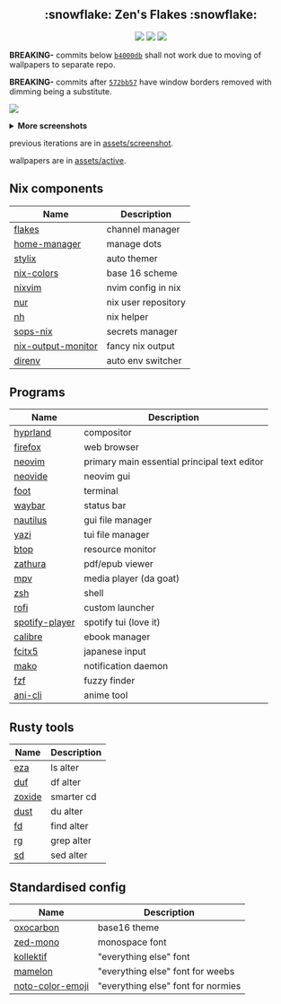 <h2 align="center">:snowflake: Zen's Flakes :snowflake:</h2>

<p align="center">
    <a href="https://nixos.org/">
        <img src="https://img.shields.io/badge/NixOS-24.11-informational.svg?style=for-the-badge&logo=nixos&color=161616&logoColor=42be65&labelColor=dde1e6"></a>
    <img src="https://img.shields.io/github/last-commit/71zenith/nix-dots?style=for-the-badge&labelColor=dde1e6&color=161616"/>
    <img src="https://img.shields.io/github/repo-size/71zenith/nix-dots?style=for-the-badge&labelColor=dde1e6&color=161616"/>
  </a>
</p>

**BREAKING-**
commits below [`b4000db`](https://github.com/71zenith/nix-dots/tree/b4000db955f1c73714f25b612128b5c3d2c2050f) shall not work due to moving of
wallpapers to separate repo.

**BREAKING-**
commits after [`572bb57`](https://github.com/71zenith/nix-dots/tree/572bb5783334bc753c511c11b504746c8ed69ed5) have window borders removed
with dimming being a substitute.

![](https://github.com/71zenith/walls/blob/master/screenshot/screenshot12.png?raw=true)

<details><summary><b>More screenshots</b></summary>

![](https://github.com/71zenith/walls/blob/master/screenshot/workflow/1.png?raw=true)

![](https://github.com/71zenith/walls/blob/master/screenshot/workflow/2.png?raw=true)

![](https://github.com/71zenith/walls/blob/master/screenshot/workflow/3.png?raw=true)

![](https://github.com/71zenith/walls/blob/master/screenshot/workflow/4.png?raw=true)
</details>

previous iterations are in [assets/screenshot](https://github.com/71zenith/assets/tree/master/screenshot).

wallpapers are in [assets/active](https://github.com/71zenith/assets/tree/master/active).

## Nix components
| Name                                                                   | Description                 |
|------------------------------------------------------------------------|-----------------------------|
| [flakes](https://wiki.nixos.org/wiki/Flakes)                           | channel manager             |
| [home-manager](https://github.com/nix-community/home-manager)          | manage dots                 |
| [stylix](https://github.com/danth/stylix)                              | auto themer                 |
| [nix-colors](https://github.com/Misterio77/nix-colors)                 | base 16 scheme              |
| [nixvim](https://github.com/nix-community/nixvim)                      | nvim config in nix          |
| [nur](https://github.com/nix-community/NUR)                            | nix user repository         |
| [nh](https://github.com/viperML/nh)                                    | nix helper                  |
| [sops-nix](https://github.com/Mic92/sops-nix)                          | secrets manager             |
| [nix-output-monitor](https://github.com/maralorn/nix-output-monitor)   | fancy nix output            |
| [direnv](https://github.com/nix-community/nix-direnv)                  | auto env switcher           |


## Programs
| Name                                                           | Description                                  |
|----------------------------------------------------------------|----------------------------------------------|
| [hyprland](https://github.com/hyprwm/Hyprland)                 | compositor                                   |
| [firefox](https://www.mozilla.org/en-US/firefox/)              | web browser                                  |
| [neovim](https://github.com/neovim/neovim)                     | primary main essential principal text editor |
| [neovide](https://github.com/neovide/neovide)                  | neovim gui                                   |
| [foot](https://codeberg.org/dnkl/foot)                         | terminal                                     |
| [waybar](https://github.com/Alexays/Waybar)                    | status bar                                   |
| [nautilus](https://gitlab.gnome.org/GNOME/nautilus)            | gui file manager                             |
| [yazi](https://github.com/sxyazi/yazi)                         | tui file manager                             |
| [btop](https://github.com/aristocratos/btop)                   | resource monitor                             |
| [zathura](https://pwmt.org/projects/zathura)                   | pdf/epub viewer                              |
| [mpv](https://github.com/mpv-player/mpv)                       | media player (da goat)                       |
| [zsh](http://www.zsh.org)                                      | shell                                        |
| [rofi](https://github.com/davatorium/rofi)                     | custom launcher                              |
| [spotify-player](https://github.com/aome510/spotify-player)    | spotify tui (love it)                        |
| [calibre](https://github.com/kovidgoyal/calibre)               | ebook manager                                |
| [fcitx5](https://github.com/fcitx/fcitx5)                      | japanese input                               |
| [mako](https://github.com/emersion/mako)                       | notification daemon                          |
| [fzf](https://github.com/junegunn/fzf)                         | fuzzy finder                                 |
| [ani-cli](https://github.com/pystardust/ani-cli)               | anime tool                                   |


## Rusty tools
| Name                                               | Description      |
|----------------------------------------------------|------------------|
| [eza](https://github.com/eza-community/eza)        | ls alter         |
| [duf](https://github.com/muesli/duf)               | df alter         |
| [zoxide](https://github.com/ajeetdsouza/zoxide)    | smarter cd       |
| [dust](https://github.com/bootandy/dust)           | du alter         |
| [fd](https://github.com/sharkdp/fd)                | find alter       |
| [rg](https://github.com/BurstSushi/ripgrep)        | grep alter       |
| [sd](https://github.com/chmln/sd)                  | sed alter        |


## Standardised config
| Name                                                                    | Description                        |
|-------------------------------------------------------------------------|------------------------------------|
| [oxocarbon](https://github.com/nyoom-engineering/base16-oxocarbon)      | base16 theme                       |
| [zed-mono](https://github.com/zed-industries/zed-fonts)                 | monospace font                     |
| [kollektif](https://unblast.com/kollektif-sans-typeface/)               | "everything else" font             |
| [mamelon](https://moji-waku.com/mamelon/index.html)                     | "everything else" font for weebs   |
| [noto-color-emoji](https://fonts.google.com/specimen/Noto+Color+Emoji)  | "everything else" font for normies |
